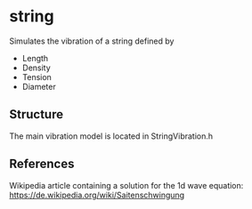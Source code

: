 # string

Simulates the vibration of a string defined by
- Length
- Density
- Tension
- Diameter

## Structure

The main vibration model is located in StringVibration.h

## References
Wikipedia article containing a solution for the 1d wave equation: https://de.wikipedia.org/wiki/Saitenschwingung